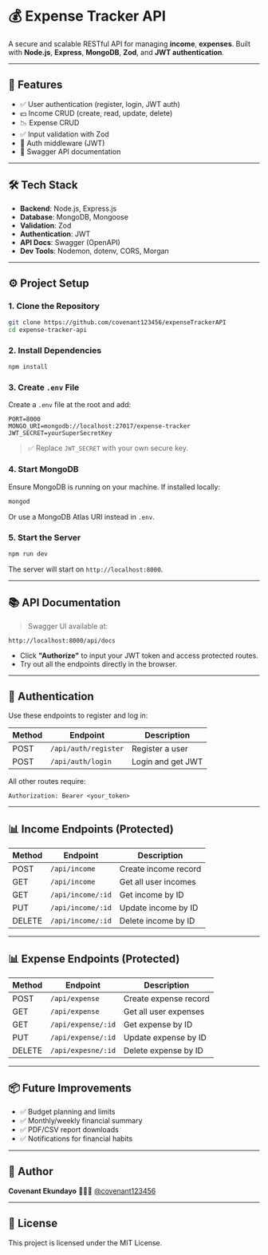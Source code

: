 # 💰 Expense Tracker API

A secure and scalable RESTful API for managing **income**, **expenses**. Built with **Node.js**, **Express**, **MongoDB**, **Zod**, and **JWT authentication**.

---

## 🚀 Features

- ✅ User authentication (register, login, JWT auth)
- 💵 Income CRUD (create, read, update, delete)
- 📉 Expense CRUD
- ✅ Input validation with Zod
- 🔐 Auth middleware (JWT)
- 🧪 Swagger API documentation

---

## 🛠️ Tech Stack

- **Backend**: Node.js, Express.js
- **Database**: MongoDB, Mongoose
- **Validation**: Zod
- **Authentication**: JWT
- **API Docs**: Swagger (OpenAPI)
- **Dev Tools**: Nodemon, dotenv, CORS, Morgan

---

## ⚙️ Project Setup

### 1. Clone the Repository

```bash
git clone https://github.com/covenant123456/expenseTrackerAPI
cd expense-tracker-api
````

### 2. Install Dependencies

```bash
npm install
```

### 3. Create `.env` File

Create a `.env` file at the root and add:

```env
PORT=8000
MONGO_URI=mongodb://localhost:27017/expense-tracker
JWT_SECRET=yourSuperSecretKey
```

> ✅ Replace `JWT_SECRET` with your own secure key.

### 4. Start MongoDB

Ensure MongoDB is running on your machine. If installed locally:

```bash
mongod
```

Or use a MongoDB Atlas URI instead in `.env`.

### 5. Start the Server

```bash
npm run dev
```

The server will start on `http://localhost:8000`.

---

## 📚 API Documentation

> Swagger UI available at:

```
http://localhost:8000/api/docs
```

* Click **"Authorize"** to input your JWT token and access protected routes.
* Try out all the endpoints directly in the browser.

---

## 🔐 Authentication

Use these endpoints to register and log in:

| Method | Endpoint             | Description       |
| ------ | -------------------- | ----------------- |
| POST   | `/api/auth/register` | Register a user   |
| POST   | `/api/auth/login`    | Login and get JWT |

All other routes require:

```
Authorization: Bearer <your_token>
```

---

## 📊 Income Endpoints (Protected)

| Method | Endpoint          | Description          |
| ------ | ----------------- | -------------------- |
| POST   | `/api/income`     | Create income record |
| GET    | `/api/income`     | Get all user incomes |
| GET    | `/api/income/:id` | Get income by ID     |
| PUT    | `/api/income/:id` | Update income by ID  |
| DELETE | `/api/income/:id` | Delete income by ID  |

---
## 📊 Expense Endpoints (Protected)

| Method | Endpoint          | Description          |
| ------ | ----------------- | -------------------- |
| POST   | `/api/expense`     | Create expense record |
| GET    | `/api/expense`     | Get all user expenses |
| GET    | `/api/expense/:id` | Get expense by ID     |
| PUT    | `/api/expense/:id` | Update expense by ID  |
| DELETE | `/api/expesne/:id` | Delete expense by ID  |

---

## 📦 Future Improvements

* ✅ Budget planning and limits
* ✅ Monthly/weekly financial summary
* ✅ PDF/CSV report downloads
* ✅ Notifications for financial habits

---

## 🧠 Author

**Covenant Ekundayo**
👨🏽‍💻 [@covenant123456](https://github.com/covenant123456)

---

## 📄 License

This project is licensed under the MIT License.

